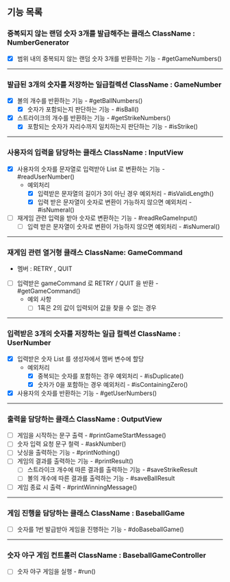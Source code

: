 ## 기능 목록

### 중복되지 않는 랜덤 숫자 3개를 발급해주는 클래스 ClassName : NumberGenerator
- [x] 범위 내의 중복되지 않는 랜덤 숫자 3개를 반환하는 기능 - #getGameNumbers()
---
### 발급된 3개의 숫자를 저장하는 일급컬렉션 ClassName : GameNumber
- [x] 볼의 개수를 반환하는 기능 - #getBallNumbers()
  - [x] 숫자가 포함되는지 판단하는 기능 - #isBall()
- [x] 스트라이크의 개수를 반환하는 기능 - #getStrikeNumbers()
  - [x] 포함되는 숫자가 자리수까지 일치하는지 판단하는 기능 - #isStrike()
---
### 사용자의 입력을 담당하는 클래스 ClassName : InputView
- [x] 사용자의 숫자를 문자열로 입력받아 List 로 변환하는 기능 - #readUserNumber()
  - 예외처리
    - [x] 입력받은 문자열의 길이가 3이 아닌 경우 예외처리 - #isValidLength()
    - [x] 입력 받은 문자열이 숫자로 변환이 가능하지 않으면 예외처리 - #isNumeral()
- [ ] 재게임 관련 입력을 받아 숫자로 변환하는 기능 - #readReGameInput()
  - [ ] 입력 받은 문자열이 숫자로 변환이 가능하지 않으면 예외처리 - #isNumeral()
---
### 재게임 관련 열거형 클래스 ClassName: GameCommand
- 멤버 : RETRY , QUIT
- [ ] 입력받은 gameCommand 로 RETRY / QUIT 을 반환 - #getGameCommand()
  - 예외 사항
    - [ ] 1혹은 2의 값이 입력되어 값을 찾을 수 없는 경우 
---
### 입력받은 3개의 숫자를 저장하는 일급 컬렉션 ClassName : UserNumber
- [x] 입력받은 숫자 List 를 생성자에서 멤버 변수에 할당
  - 예외처리
    - [x] 중복되는 숫자를 포함하는 경우 예외처리 - #isDuplicate()
    - [x] 숫자가 0을 포함하는 경우 예외처리 - #isContainingZero()
- [x] 사용자의 숫자를 반환하는 기능 - #getUserNumbers()
---
### 출력을 담당하는 클래스 ClassName : OutputView
- [ ] 게임을 시작하는 문구 출력 - #printGameStartMessage()
- [ ] 숫자 입력 요청 문구 철력 - #askNumber()
- [ ] 낫싱을 출력하는 기능 - #printNothing()
- [ ] 게임의 결과를 출력하는 기능 - #printResult()
  - [ ] 스트라이크 개수에 따른 결과를 출력하는 기능 - #saveStrikeResult
  - [ ] 볼의 개수에 따른 결과를 출력하는 기능 - #saveBallResult
- [ ] 게임 종료 시 출력 - #printWinningMessage()
---
### 게임 진행을 담당하는 클래스 ClassName : BaseballGame
- [ ] 숫자를 1번 발급받아 게임을 진행하는 기능 - #doBaseballGame()
---
### 숫자 야구 게임 컨트롤러 ClassName : BaseballGameController
- [ ] 숫자 야구 게임을 실행 - #run()

